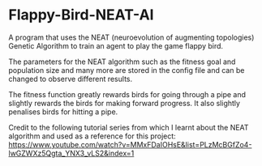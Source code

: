 # Flappy-Bird-NEAT-AI  
  
A program that uses the NEAT (neuroevolution of augmenting topologies) Genetic Algorithm to train an agent to play the game flappy bird.  
  
The parameters for the NEAT algorithm such as the fitness goal and population size and many more are stored in the config file and can be changed to observe different results.  
  
The fitness function greatly rewards birds for going through a pipe and slightly rewards the birds for making forward progress. It also slightly penalises birds for hitting a pipe.  
  
Credit to the following tutorial series from which I learnt about the NEAT algorithm and used as a reference for this project:  
https://www.youtube.com/watch?v=MMxFDaIOHsE&list=PLzMcBGfZo4-lwGZWXz5Qgta_YNX3_vLS2&index=1
